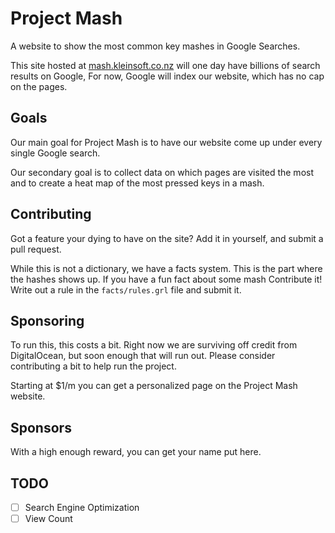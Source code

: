 # Project Mash

A website to show the most common key mashes in Google Searches.

This site hosted at [mash.kleinsoft.co.nz](http://mash.kleinsoft.co.nz) will one day have billions of search results on Google, 
For now, Google will index our website, which has no cap on the pages.

## Goals

Our main goal for Project Mash is to have our website come up under every single Google search.

Our secondary goal is to collect data on which pages are visited the most and to create a heat map of the most pressed keys in a mash.


## Contributing

Got a feature your dying to have on the site? Add it in yourself, and submit a pull request.

While this is not a dictionary, we have a facts system. This is the part where the hashes shows up.
If you have a fun fact about some mash Contribute it! Write out a rule in the `facts/rules.grl` file and submit it.

## Sponsoring

To run this, this costs a bit. Right now we are surviving off credit from DigitalOcean, but soon enough that will run out.
Please consider contributing a bit to help run the project. 

Starting at $1/m you can get a personalized page on the Project Mash website.

## Sponsors

With a high enough reward, you can get your name put here.

## TODO

* [ ] Search Engine Optimization 
* [ ] View Count
